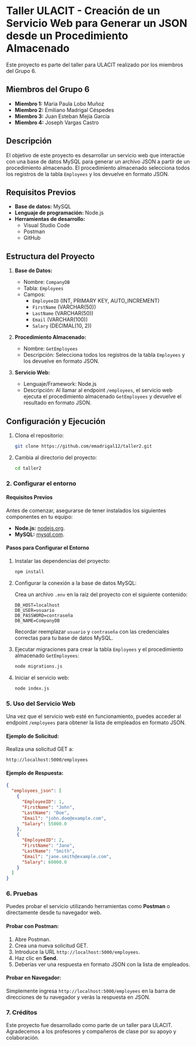 # Taller ULACIT - Creación de un Servicio Web para Generar un JSON desde un Procedimiento Almacenado

Este proyecto es parte del taller para ULACIT realizado por los miembros del Grupo 6.

## Miembros del Grupo 6

- **Miembro 1:** Maria Paula Lobo Muñoz
- **Miembro 2:** Emiliano Madrigal Céspedes
- **Miembro 3:** Juan Esteban Mejía García
- **Miembro 4:** Joseph Vargas Castro

## Descripción

El objetivo de este proyecto es desarrollar un servicio web que interactúe con una base de datos MySQL para generar un archivo JSON a partir de un procedimiento almacenado. El procedimiento almacenado selecciona todos los registros de la tabla `Employees` y los devuelve en formato JSON.

## Requisitos Previos

- **Base de datos:** MySQL
- **Lenguaje de programación:** Node.js
- **Herramientas de desarrollo:**
  - Visual Studio Code
  - Postman
  - GitHub

## Estructura del Proyecto

1. **Base de Datos:**

   - Nombre: `CompanyDB`
   - Tabla: `Employees`
   - Campos:
     - `EmployeeID` (INT, PRIMARY KEY, AUTO_INCREMENT)
     - `FirstName` (VARCHAR(50))
     - `LastName` (VARCHAR(50))
     - `Email` (VARCHAR(100))
     - `Salary` (DECIMAL(10, 2))

2. **Procedimiento Almacenado:**

   - Nombre: `GetEmployees`
   - Descripción: Selecciona todos los registros de la tabla `Employees` y los devuelve en formato JSON.

3. **Servicio Web:**
   - Lenguaje/Framework: Node.js
   - Descripción: Al llamar al endpoint `/employees`, el servicio web ejecuta el procedimiento almacenado `GetEmployees` y devuelve el resultado en formato JSON.

## Configuración y Ejecución

1. Clona el repositorio:
   ```bash
   git clone https://github.com/emadrigal12/taller2.git
   ```
2. Cambia al directorio del proyecto:
   ```bash
   cd taller2
   ```

### 2. Configurar el entorno

#### Requisitos Previos

Antes de comenzar, asegurarse de tener instalados los siguientes componentes en tu equipo:

- **Node.js:** [nodejs.org](https://nodejs.org/).
- **MySQL:** [mysql.com](https://dev.mysql.com/downloads/installer/).

#### Pasos para Configurar el Entorno

1. Instalar las dependencias del proyecto:

   ```bash
   npm install
   ```

2. Configurar la conexión a la base de datos MySQL:

   Crea un archivo `.env` en la raíz del proyecto con el siguiente contenido:

   ```env
   DB_HOST=localhost
   DB_USER=usuario
   DB_PASSWORD=contraseña
   DB_NAME=CompanyDB
   ```

   Recordar reemplazar `usuario` y `contraseña` con las credenciales correctas para tu base de datos MySQL.

3. Ejecutar migraciones para crear la tabla `Employees` y el procedimiento almacenado `GetEmployees`:

   ```bash
   node migrations.js
   ```

4. Iniciar el servicio web:

   ```bash
   node index.js
   ```

### 5. Uso del Servicio Web

Una vez que el servicio web esté en funcionamiento, puedes acceder al endpoint `/employees` para obtener la lista de empleados en formato JSON.

#### Ejemplo de Solicitud:

Realiza una solicitud GET a:

```
http://localhost:5000/employees
```

#### Ejemplo de Respuesta:

```json
{
  "employees_json": [
    {
      "EmployeeID": 1,
      "FirstName": "John",
      "LastName": "Doe",
      "Email": "john.doe@example.com",
      "Salary": 55000.0
    },
    {
      "EmployeeID": 2,
      "FirstName": "Jane",
      "LastName": "Smith",
      "Email": "jane.smith@example.com",
      "Salary": 60000.0
    }
  ]
}
```

### 6. Pruebas

Puedes probar el servicio utilizando herramientas como **Postman** o directamente desde tu navegador web.

#### Probar con Postman:

1. Abre Postman.
2. Crea una nueva solicitud GET.
3. Introduce la URL `http://localhost:5000/employees`.
4. Haz clic en **Send**.
5. Deberías ver una respuesta en formato JSON con la lista de empleados.

#### Probar en Navegador:

Simplemente ingresa `http://localhost:5000/employees` en la barra de direcciones de tu navegador y verás la respuesta en JSON.

### 7. Créditos

Este proyecto fue desarrollado como parte de un taller para ULACIT. Agradecemos a los profesores y compañeros de clase por su apoyo y colaboración.
